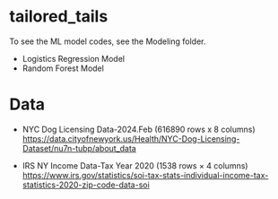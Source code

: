 # tailored_tails
To see the ML model codes, see the Modeling folder. 
* Logistics Regression Model
* Random Forest Model

# Data
* NYC Dog Licensing Data-2024.Feb (616890 rows x 8 columns)
https://data.cityofnewyork.us/Health/NYC-Dog-Licensing-Dataset/nu7n-tubp/about_data

* IRS NY Income Data-Tax Year 2020
(1538 rows × 4 columns)
https://www.irs.gov/statistics/soi-tax-stats-individual-income-tax-statistics-2020-zip-code-data-soi